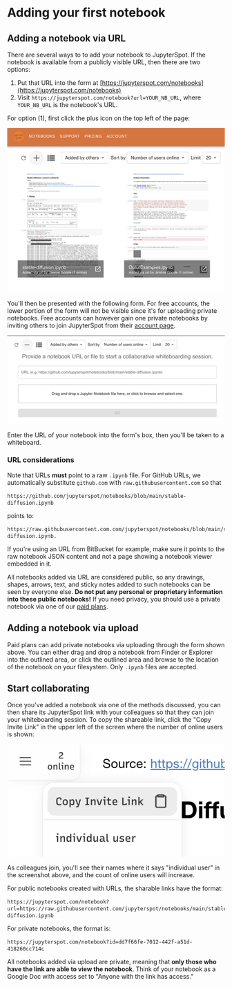 # Adding your first notebook

## Adding a notebook via URL

There are several ways to to add your notebook to JupyterSpot. If the notebook is available from a publicly visible URL, then there are two options:

1. Put that URL into the form at [https://jupyterspot.com/notebooks](https://jupyterspot.com/notebooks)
2. Visit `https://jupyterspot.com/notebook?url=YOUR_NB_URL`, where `YOUR_NB_URL` is the notebook's URL.

For option (1), first click the plus icon on the top left of the page:

![](img/add-notebook.png)

You'll then be presented with the following form. For free accounts, the lower portion of the form will not be visible since it's for uploading private notebooks. Free accounts can however gain one private notebooks by inviting others to join JupyterSpot from their [account page](https://jupyterspot.com/account).

![](img/add-form.png)

Enter the URL of your notebook into the form's box, then you'll be taken to a whiteboard.

### URL considerations

Note that URLs **must** point to a raw `.ipynb` file. For GitHub URLs, we automatically substitute `github.com` with `raw.githubusercontent.com` so that

```
https://github.com/jupyterspot/notebooks/blob/main/stable-diffusion.ipynb 
```

points to:

```
https://raw.githubusercontent.com.com/jupyterspot/notebooks/blob/main/stable-diffusion.ipynb.
```

If you're using an URL from BitBucket for example, make sure it points to the raw notebook JSON content and not a page showing a notebook viewer embedded in it.

All notebooks added via URL are considered public, so any drawings, shapes, arrows, text, and sticky notes added to such notebooks can be seen by everyone else. **Do not put any personal or proprietary information into these public notebooks!** If you need privacy, you should use a private notebook via one of our [paid plans](https://jupyterspot.com/pricing).

## Adding a notebook via upload

Paid plans can add private notebooks via uploading through the form shown above. You can either drag and drop a notebook from Finder or Explorer into the outlined area, or click the outlined area and browse to the location of the notebook on your filesystem. Only `.ipynb` files are accepted.

## Start collaborating

Once you've added a notebook via one of the methods discussed, you can then share its JupyterSpot link with your colleagues so that they can join your whiteboarding session. To copy the shareable link, click the "Copy Invite Link" in the upper left of the screen where the number of online users is shown:

![](img/menu-share-link.png)

As colleagues join, you'll see their names where it says "individual user" in the screenshot above, and the count of online users will increase.


For public notebooks created with URLs, the sharable links have the format:
```
https://jupyterspot.com/notebook?url=https://raw.githubusercontent.com/jupyterspot/notebooks/main/stable-diffusion.ipynb
```

For private notebooks, the format is:
```
https://jupyterspot.com/notebook?id=dd7f66fe-7012-442f-a51d-418260cc714c
```

All notebooks added via upload are private, meaning that **only those who have the link are able to view the notebook**. Think of your notebook as a Google Doc with access set to "Anyone with the link has access."